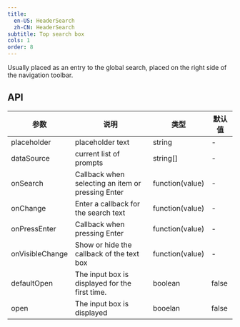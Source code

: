 ```yaml
---
title:
  en-US: HeaderSearch
  zh-CN: HeaderSearch
subtitle: Top search box
cols: 1
order: 8
---
```


Usually placed as an entry to the global search, placed on the right side of the navigation toolbar.

## API

参数 | 说明 | 类型 | 默认值
----|------|-----|------
placeholder | placeholder text | string | -
dataSource | current list of prompts | string[] | -
onSearch | Callback when selecting an item or pressing Enter | function(value) | -
onChange | Enter a callback for the search text | function(value) | -
onPressEnter | Callback when pressing Enter | function(value) | -
onVisibleChange | Show or hide the callback of the text box | function(value) |-
defaultOpen | The input box is displayed for the first time. | boolean | false
open | The input box is displayed | booelan |false